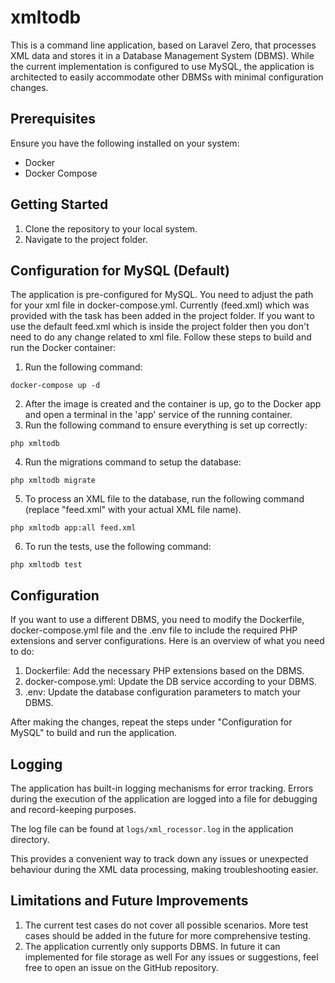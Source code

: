# xmltodb

This is a command line application, based on Laravel Zero, that processes XML data and stores it in a Database Management System (DBMS). 
While the current implementation is configured to use MySQL, the application is architected to easily accommodate other DBMSs with minimal configuration changes.

## Prerequisites

Ensure you have the following installed on your system:

- Docker
- Docker Compose

## Getting Started

1. Clone the repository to your local system.
2. Navigate to the project folder.


## Configuration for MySQL (Default)

The application is pre-configured for MySQL. 
You need to adjust the path for your xml file in docker-compose.yml. Currently (feed.xml) which was provided with the task has been added in the project folder.
If you want to use the default feed.xml which is inside the project folder then you don't need to do any change related to xml file.
Follow these steps to build and run the Docker container:

1. Run the following command:

``
docker-compose up -d
``

2. After the image is created and the container is up, go to the Docker app and open a terminal in the 'app' service of the running container.
3. Run the following command to ensure everything is set up correctly:

``
php xmltodb
``

4. Run the migrations command to setup the database:

``
php xmltodb migrate
``

5. To process an XML file to the database, run the following command (replace "feed.xml" with your actual XML file name). 

``
php xmltodb app:all feed.xml
``

6. To run the tests, use the following command:

``
php xmltodb test
``

## Configuration 
If you want to use a different DBMS, you need to modify the Dockerfile, docker-compose.yml file and the .env file to include the required PHP extensions and server configurations. 
Here is an overview of what you need to do:

1. Dockerfile: Add the necessary PHP extensions based on the DBMS.
2. docker-compose.yml: Update the DB service according to your DBMS.
3. .env: Update the database configuration parameters to match your DBMS.


After making the changes, repeat the steps under "Configuration for MySQL" to build and run the application.

## Logging

The application has built-in logging mechanisms for error tracking. Errors during the execution of the application are logged into a file for debugging and record-keeping purposes.

The log file can be found at `logs/xml_rocessor.log` in the application directory.

This provides a convenient way to track down any issues or unexpected behaviour during the XML data processing, making troubleshooting easier.


## Limitations and Future Improvements
1. The current test cases do not cover all possible scenarios. More test cases should be added in the future for more comprehensive testing.
2. The application currently only supports DBMS. In future it can implemented for file storage as well
For any issues or suggestions, feel free to open an issue on the GitHub repository.


